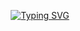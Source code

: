 <p align="center">
  <a href="https://git.io/typing-svg"><img src="https://readme-typing-svg.demolab.com?font=Fira+Code&duration=2000&pause=500&color=0F9E19&background=000000&vCenter=true&multiline=true&width=900&height=85&lines=%3E+Hi%2C+I'm+T%C3%86!+An+aspiring+Ethical+Hacker!;%3E+Let's+sharpen+our+skills+to+combat+Cyber+Threats;%3E+Join+me+on+this+journey+of+mastering+the+art+of+Offensive+Cybersecurity" alt="Typing SVG" /></a>
</p>






<!--
**matpakke/matpakke** is a ✨ _special_ ✨ repository because its `README.md` (this file) appears on your GitHub profile.

Here are some ideas to get you started:

- 🔭 I’m currently working on ...
- 🌱 I’m currently learning ...
- 👯 I’m looking to collaborate on ...
- 🤔 I’m looking for help with ...
- 💬 Ask me about ...
- 📫 How to reach me: ...
- 😄 Pronouns: ...
- ⚡ Fun fact: ...
-->
